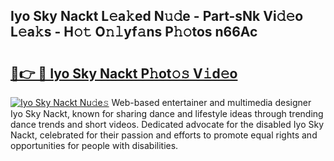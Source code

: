## Iyo Sky Nackt L𝚎a𝚔ed N𝚞𝚍e - Part-sNk Vi𝚍𝚎o L𝚎a𝚔s - H𝚘𝚝 O𝚗𝚕yf𝚊ns P𝚑𝚘tos n66Ac

# <h2><a href="http://kfaccw7.oniu.top/?m=Iyo+Sky+Nackt">🔗👉 🔴 Iyo Sky Nackt P𝚑ot𝚘𝚜 V𝚒d𝚎o</a></h2>

[![Iyo Sky Nackt Nu𝚍e𝚜](https://i.imgur.com/0qMVB7G.gif)](http://kfaccw7.oniu.top/?m=Iyo+Sky+Nackt)
Web-based entertainer and multimedia designer Iyo Sky Nackt, known for sharing dance and lifestyle ideas through trending dance trends and short videos. Dedicated advocate for the disabled Iyo Sky Nackt, celebrated for their passion and efforts to promote equal rights and opportunities for people with disabilities.  
